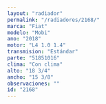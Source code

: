 ```yaml
---
layout: "radiador"
permalink: "/radiadores/2168/"
marca: "Fiat"
modelo: "Mobi"
ano: "2018"
motor: "L4 1.0 1.4"
transmision: "Estándar"
parte: "51851016"
clima: "Con clima"
alto: "18 3/4"
ancho: "15 3/8"
observaciones: ""
id: "2168"
---
```



